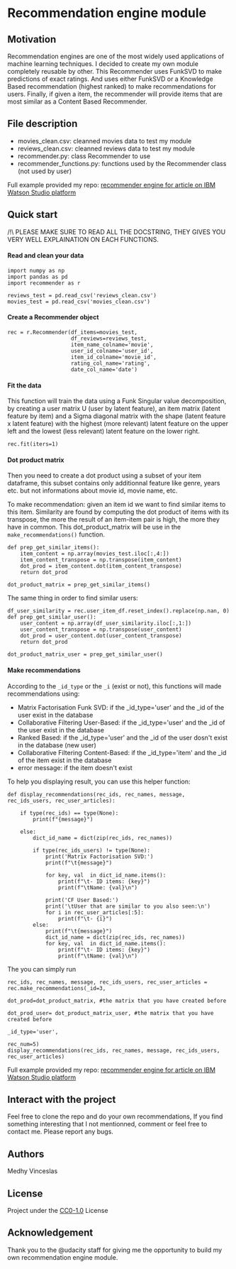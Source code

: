 
# Recommendation engine module

## Motivation
Recommendation engines are one of the most widely used applications of machine learning techniques. I decided to create my own module completely reusable by other.
This Recommender uses FunkSVD to make predictions of exact ratings. And uses either FunkSVD or a Knowledge Based recommendation (highest ranked) to make recommendations for users.  Finally, if given a item,
the recommender will provide items that are most similar as a Content Based Recommender.

## File description
- movies_clean.csv: cleanned movies data to test my module
- reviews_clean.csv: cleanned reviews data to test my module
- recommender.py: class Recommender to use
- recommender_functions.py: functions used by the Recommender class (not used by user)

Full example provided my repo: <a href='https://github.com/Mdhvince/Recommendation_IBM_article/blob/master/rec_eng_ibm.ipynb'>recommender engine for article on IBM Watson Studio platform</a>

## Quick start

/!\ PLEASE MAKE SURE TO READ ALL THE DOCSTRING, THEY GIVES YOU VERY WELL EXPLAINATION ON EACH FUNCTIONS.

#### Read and clean your data
```
import numpy as np
import pandas as pd
import recommender as r

reviews_test = pd.read_csv('reviews_clean.csv')
movies_test = pd.read_csv('movies_clean.csv')
```
#### Create a Recommender object
```
rec = r.Recommender(df_items=movies_test,
                    df_reviews=reviews_test,
                    item_name_colname='movie',
                    user_id_colname='user_id',
                    item_id_colname='movie_id',
                    rating_col_name='rating',
                    date_col_name='date')
```
#### Fit the data
This function will train the data using a Funk Singular value decomposition, by creating a user matrix U (user by latent feature), an item matrix (latent feature by item) and a Sigma diagonal matrix with the shape (latent feature x latent feature) with the highest (more relevant) latent feature on the upper left and the lowest (less relevant) latent feature on the lower right.
```
rec.fit(iters=1)
```

#### Dot product matrix
Then you need to create a dot product using a subset of your item dataframe, this subset contains only additionnal
feature like genre, years etc. but not informations about movie id, movie name, etc.

To make recommendation: given an item id we want to find similar items to this item. Similarity are found by computing the dot product of items with its transpose, the more the result of an item-item pair is high, the more they have in common.
This dot_product_matrix will be use in the `make_recommendations()` function.
```
def prep_get_similar_items():
    item_content = np.array(movies_test.iloc[:,4:])
    item_content_transpose = np.transpose(item_content)
    dot_prod = item_content.dot(item_content_transpose)
    return dot_prod

dot_product_matrix = prep_get_similar_items()
```
The same thing in order to find similar users:
```
df_user_similarity = rec.user_item_df.reset_index().replace(np.nan, 0)
def prep_get_similar_user():
    user_content = np.array(df_user_similarity.iloc[:,1:])
    user_content_transpose = np.transpose(user_content)
    dot_prod = user_content.dot(user_content_transpose)
    return dot_prod

dot_product_matrix_user = prep_get_similar_user()
```


#### Make recommendations
According to the `_id_type` or the `_i` (exist or not), this functions will made recommendations using:
- Matrix Factorisation Funk SVD: if the _id_type='user' and the _id of the user exist in the database
- Collaborative Filtering User-Based: if the _id_type='user' and the _id of the user exist in the database
- Ranked Based: if the _id_type='user' and the _id of the user dosn't exist in the database (new user)
- Collaborative Filtering Content-Based: if the _id_type='item' and the _id of the item exist in the database
- error message: if the item doesn't exist

To help you displaying result, you can use this helper function:
```
def display_recommendations(rec_ids, rec_names, message, rec_ids_users, rec_user_articles):
    
    if type(rec_ids) == type(None):
        print(f"{message}")
    
    else:
        dict_id_name = dict(zip(rec_ids, rec_names))
        
        if type(rec_ids_users) != type(None):
            print('Matrix Factorisation SVD:')
            print(f"\t{message}")
            
            for key, val  in dict_id_name.items():
                print(f"\t- ID items: {key}")
                print(f"\tName: {val}\n")

            print('CF User Based:')
            print('\tUser that are similar to you also seen:\n')
            for i in rec_user_articles[:5]:
                print(f"\t- {i}")
        else:
            print(f"\t{message}")
            dict_id_name = dict(zip(rec_ids, rec_names))
            for key, val  in dict_id_name.items():
                print(f"\t- ID items: {key}")
                print(f"\tName: {val}\n")
```
The you can simply run
```
rec_ids, rec_names, message, rec_ids_users, rec_user_articles = rec.make_recommendations(_id=3,
                                                                                         dot_prod=dot_product_matrix, #the matrix that you have created before
                                                                                         dot_prod_user= dot_product_matrix_user, #the matrix that you have created before
                                                                                         _id_type='user',
                                                                                         rec_num=5)
display_recommendations(rec_ids, rec_names, message, rec_ids_users, rec_user_articles)
```

Full example provided my repo: <a href='https://github.com/Mdhvince/Recommendation_IBM_article/blob/master/rec_eng_ibm.ipynb'>recommender engine for article on IBM Watson Studio platform</a>


## Interact with the project
Feel free to clone the repo and do your own recommendations, If you find something interesting that I not mentionned, comment or feel free to contact me.
Please report any bugs.

## Authors
Medhy Vinceslas

## License
Project under the <a href='https://choosealicense.com/licenses/cc0-1.0/'>CC0-1.0</a> License

## Acknowledgement
Thank you to the @udacity staff for giving me the opportunity to build my own recommendation engine module.



```python

```
